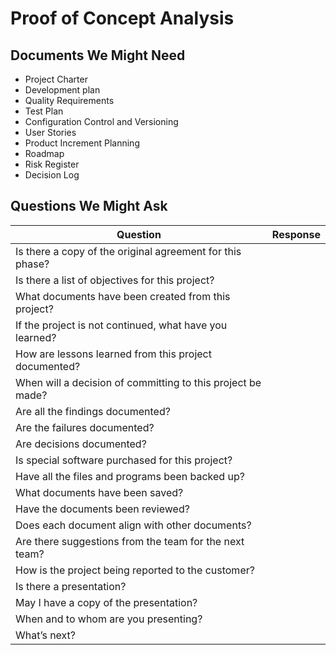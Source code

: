 # Proof of Concept Analysis

## Documents We Might Need

- Project Charter
- Development plan
- Quality Requirements
- Test Plan
- Configuration Control and Versioning
- User Stories
- Product Increment Planning
- Roadmap
- Risk Register
- Decision Log

## Questions We Might Ask

|Question|Response|
|---|---|
| Is there a copy of the original agreement for this phase? |  |
| Is there a list of objectives for this project? |  |
| What documents have been created from this project? |  |
| If the project is not continued, what have you learned? |  |
| How are lessons learned from this project documented? |  |
| When will a decision of committing to this project be made? |  |
| Are all the findings documented? |  |
| Are the failures documented? |  |
| Are decisions documented? |  |
| Is special software purchased for this project? |  |
| Have all the files and programs been backed up? |  |
| What documents have been saved? |  |
| Have the documents been reviewed? |  |
| Does each document align with other documents? |  |
| Are there suggestions from the team for the next team? |  |
| How is the project being reported to the customer? |  |
| Is there a presentation? |  |
| May I have a copy of the presentation? |  |
| When and to whom are you presenting? |  |
| What’s next? |  |
